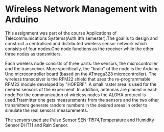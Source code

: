 # Wireless Network Management with Arduino

This assignment was part of the course Applications of Telecommunications Systems(Auth 8th semester).The goal is to design and construct a centralised and distributed wireless sensor network which consists of four nodes.One node functions as the receiver while the other three nodes as transmitters.

Each wireless node consists of three parts: the sensors, the microcontroller and the transceiver. More specifically, the "brain" of the node is the Arduino Uno microcontroller board (based on the ATmega328 microcontroller). The wireless transceiver is the RFM22 shield that uses the re-programmable RFM22 module developed by "HOPERF". A small raster area is used for the needed sensors of the experiment. In addition, antennas are placed in each node.For the communication of wireless nodes the ALOHA protocol is used.Trasmitter one gets measurements from the sensors and the two other transmitters generate random numbers in the desired areas in order to simulate the real sensors measurements.

The sensors used are Pulse Sensor SEN-11574,Temperature and Humidity Sensor DHT11 and Rain Sensor.

